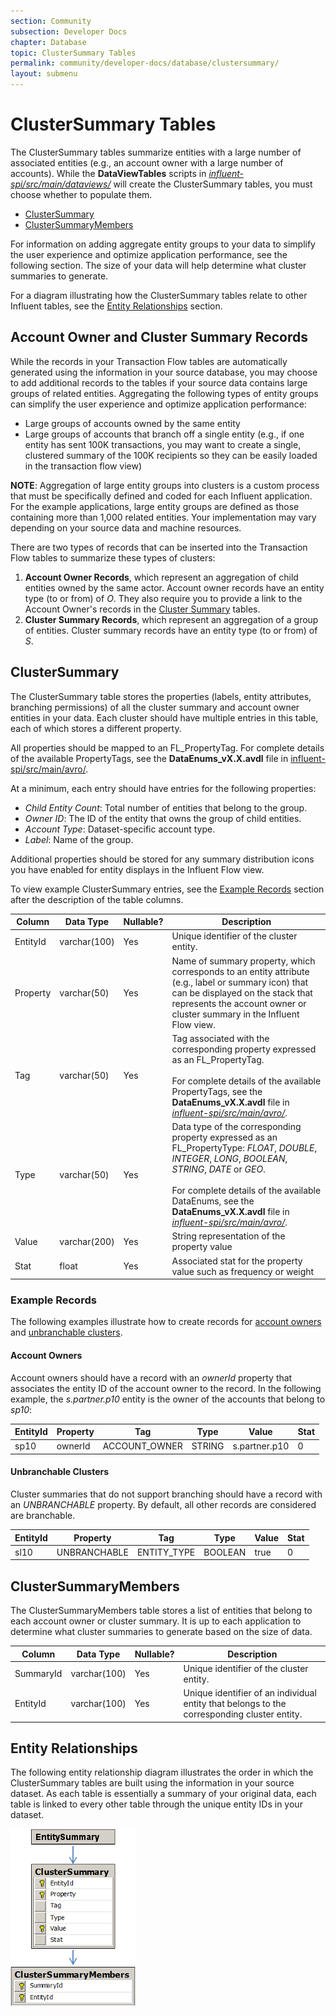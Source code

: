 ```yaml
---
section: Community
subsection: Developer Docs
chapter: Database
topic: ClusterSummary Tables
permalink: community/developer-docs/database/clustersummary/
layout: submenu
---
```


# ClusterSummary Tables #

The ClusterSummary tables summarize entities with a large number of associated entities (e.g., an account owner with a large number of accounts). While the **DataViewTables** scripts in [*influent-spi/src/main/dataviews/*](https://github.com/unchartedsoftware/influent/tree/master/influent-spi/src/main/dataviews) will create the ClusterSummary tables, you must choose whether to populate them. 

- [ClusterSummary](#clustersummary)
- [ClusterSummaryMembers](#clustersummarymembers)

For information on adding aggregate entity groups to your data to simplify the user experience and optimize application performance, see the following section. The size of your data will help determine what cluster summaries to generate.

For a diagram illustrating how the ClusterSummary tables relate to other Influent tables, see the [Entity Relationships](#entity-relationships) section.

## <a name="account-owner-records"></a>Account Owner and Cluster Summary Records ##

While the records in your Transaction Flow tables are automatically generated using the information in your source database, you may choose to add additional records to the tables if your source data contains large groups of related entities. Aggregating the following types of entity groups can simplify the user experience and optimize application performance:

- Large groups of accounts owned by the same entity
- Large groups of accounts that branch off a single entity (e.g., if one entity has sent 100K transactions, you may want to create a single, clustered summary of the 100K recipients so they can be easily loaded in the transaction flow view)

**NOTE**: Aggregation of large entity groups into clusters is a custom process that must be specifically defined and coded for each Influent application. For the example applications, large entity groups are defined as those containing more than 1,000 related entities. Your implementation may vary depending on your source data and machine resources.

There are two types of records that can be inserted into the Transaction Flow tables to summarize these types of clusters:

1. **Account Owner Records**, which represent an aggregation of child entities owned by the same actor. Account owner records have an entity type (to or from) of *O*. They also require you to provide a link to the Account Owner's records in the [Cluster Summary](#cluster-summary) tables.
2. **Cluster Summary Records**, which represent an aggregation of a group of entities. Cluster summary records have an entity type (to or from) of *S*.

## <a name="clustersummary"></a>ClusterSummary ##

The ClusterSummary table stores the properties (labels, entity attributes, branching permissions) of all the cluster summary and account owner entities in your data. Each cluster should have multiple entries in this table, each of which stores a different property.

All properties should be mapped to an FL_PropertyTag. For complete details of the available PropertyTags, see the **DataEnums\_vX.X.avdl** file in [influent-spi/src/main/avro/](https://github.com/unchartedsoftware/influent/tree/master/influent-spi/src/main/avro).

At a minimum, each entry should have entries for the following properties:

- *Child Entity Count*: Total number of entities that belong to the group.
- *Owner ID*: The ID of the entity that owns the group of child entities.
- *Account Type*: Dataset-specific account type.
- *Label*: Name of the group.

Additional properties should be stored for any summary distribution icons you have enabled for entity displays in the Influent Flow view.

To view example ClusterSummary entries, see the [Example Records](#example-records) section after the description of the table columns.

<div class="props">
	<table class="summaryTable">
		<thead>
			<tr>
				<th scope="col">Column</th>
				<th scope="col">Data Type</th>
				<th scope="col">Nullable?</th>
				<th scope="col">Description</th>
			</tr>
		</thead>
		<tbody>
			<tr>
				<td class="property">EntityId</td>
				<td class="value">varchar(100)</td>
				<td class="description">Yes</td>
				<td class="description">Unique identifier of the cluster entity.</td>
			</tr>
			<tr>
				<td class="property">Property</td>
				<td class="value">varchar(50)</td>
				<td class="description">Yes</td>
				<td class="description">Name of summary property, which corresponds to an entity attribute (e.g., label or summary icon) that can be displayed on the stack that represents the account owner or cluster summary in the Influent Flow view.</td>
			</tr>
			<tr>
				<td class="property">Tag</td>
				<td class="value">varchar(50)</td>
				<td class="description">Yes</td>
				<td class="description">Tag associated with the corresponding property expressed as an FL_PropertyTag. <br><br>For complete details of the available PropertyTags, see the <strong>DataEnums_vX.X.avdl</strong> file in <a href="https://github.com/unchartedsoftware/influent/tree/master/influent-spi/src/main/avro"><em>influent-spi/src/main/avro/</em></a>.</td>
			</tr>
			<tr>
				<td class="property">Type</td>
				<td class="value">varchar(50)</td>
				<td class="description">Yes</td>
				<td class="description">Data type of the corresponding property expressed as an FL_PropertyType: <em>FLOAT</em>, <em>DOUBLE</em>, <em>INTEGER</em>, <em>LONG</em>, <em>BOOLEAN</em>, <em>STRING</em>, <em>DATE</em> or <em>GEO</em>.
				<br><br>For complete details of the available DataEnums, see the <strong>DataEnums_vX.X.avdl</strong> file in <a href="https://github.com/unchartedsoftware/influent/tree/master/influent-spi/src/main/avro"><em>influent-spi/src/main/avro/</em></a>.
				</td>
			</tr>
			<tr>
				<td class="property">Value</td>
				<td class="value">varchar(200)</td>
				<td class="description">Yes</td>
				<td class="description">String representation of the property value</td>
			</tr>
			<tr>
				<td class="property">Stat</td>
				<td class="value">float</td>
				<td class="description">Yes</td>
				<td class="description">Associated stat for the property value such as frequency or weight</td>
			</tr>
		</tbody>
	</table>
</div>

### <a name="example-records"></a> Example Records ###

The following examples illustrate how to create records for [account owners](#account-owners) and [unbranchable clusters](#unbranchable-clusters).

#### <a name="account-owners"></a> Account Owners ####

Account owners should have a record with an *ownerId* property that associates the entity ID of the account owner to the record. In the following example, the *s.partner.p10* entity is the owner of the accounts that belong to *sp10*:

<div class="props">
	<table class="summaryTable">
		<thead>
			<tr>
				<th scope="col">EntityId</th>
				<th scope="col">Property</th>
				<th scope="col">Tag</th>
				<th scope="col">Type</th>
				<th scope="col">Value</th>
				<th scope="col">Stat</th>
			</tr>
		</thead>
		<tbody>
			<tr>
				<td class="value">sp10</td>
				<td class="value">ownerId</td>
				<td class="value">ACCOUNT_OWNER</td>
				<td class="value">STRING</td>
				<td class="value">s.partner.p10</td>
				<td class="value">0</td>
			</tr>
		</tbody>
	</table>
</div>

#### <a name="unbranchable-clusters"></a> Unbranchable Clusters ####

Cluster summaries that do not support branching should have a record with an *UNBRANCHABLE* property. By default, all other records are considered are branchable.

<div class="props">
	<table class="summaryTable">
		<thead>
			<tr>
				<th scope="col">EntityId</th>
				<th scope="col">Property</th>
				<th scope="col">Tag</th>
				<th scope="col">Type</th>
				<th scope="col">Value</th>
				<th scope="col">Stat</th>
			</tr>
		</thead>
		<tbody>
			<tr>
				<td class="value">sl10</td>
				<td class="value">UNBRANCHABLE</td>
				<td class="value">ENTITY_TYPE</td>
				<td class="value">BOOLEAN</td>
				<td class="value">true</td>
				<td class="value">0</td>
			</tr>
		</tbody>
	</table>
</div>

## <a name="clustersummarymembers"></a>ClusterSummaryMembers ##

The ClusterSummaryMembers table stores a list of entities that belong to each account owner or cluster summary. It is up to each application to determine what cluster summaries to generate based on the size of data.

<div class="props">
	<table class="summaryTable">
		<thead>
			<tr>
				<th scope="col">Column</th>
				<th scope="col">Data Type</th>
				<th scope="col">Nullable?</th>
				<th scope="col">Description</th>
			</tr>
		</thead>
		<tbody>
			<tr>
				<td class="property">SummaryId</td>
				<td class="value">varchar(100)</td>
				<td class="description">Yes</td>
				<td class="description">Unique identifier of the cluster entity.</td>
			</tr>
			<tr>
				<td class="property">EntityId</td>
				<td class="value">varchar(100)</td>
				<td class="description">Yes</td>
				<td class="description">Unique identifier of an individual entity that belongs to the corresponding cluster entity.</td>
			</tr>
		</tbody>
	</table>
</div>

## <a name="entity-relationships"></a> Entity Relationships ##

The following entity relationship diagram illustrates the order in which the ClusterSummary tables are built using the information in your source dataset. As each table is essentially a summary of your original data, each table is linked to every other table through the unique entity IDs in your dataset.

<img src="../../../../img/resources/db-clustersummary-tables.png" class="screenshot" alt="ClusterSummary Tables" />